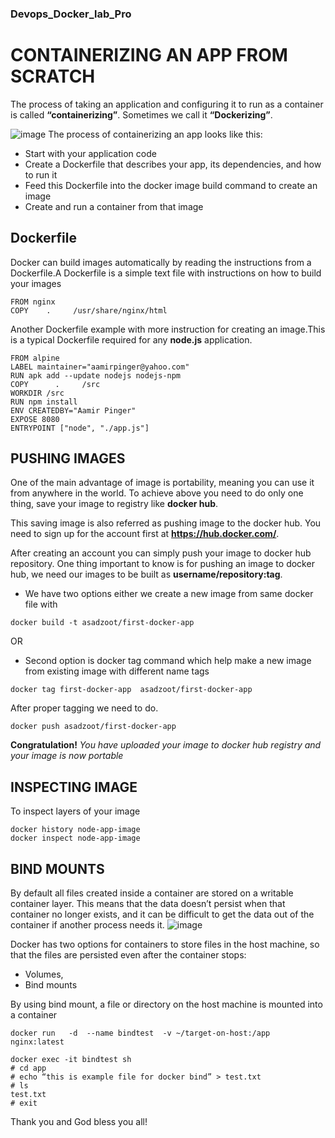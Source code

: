 ### Devops_Docker_lab_Pro
# CONTAINERIZING AN APP FROM SCRATCH
The process of taking an application and configuring it to run as a container is called **“containerizing”**. Sometimes we call it **“Dockerizing”**.

![image](https://user-images.githubusercontent.com/71556060/196003045-e9c2872b-b5fb-4230-b19f-7e4ee8fe2c62.png)
The process of containerizing an app looks like this:
  - Start with your application code
  - Create a Dockerfile that describes your app, its dependencies, and how to run it
  - Feed this Dockerfile into the docker image build command to create an image
  - Create and run a container from that image

## Dockerfile
Docker can build images automatically by reading the instructions from a Dockerfile.A Dockerfile is a simple text file with instructions on how to build your images
````
FROM nginx
COPY    .     /usr/share/nginx/html
````

Another Dockerfile example with more instruction for creating an image.This is a typical Dockerfile required for any **node.js** application.
````
FROM alpine
LABEL maintainer="aamirpinger@yahoo.com"
RUN apk add --update nodejs nodejs-npm
COPY      .     /src
WORKDIR /src
RUN npm install
ENV CREATEDBY="Aamir Pinger"
EXPOSE 8080
ENTRYPOINT ["node", "./app.js"]
````
## PUSHING IMAGES
One of the main advantage of image is portability, meaning you can use it from anywhere in the world. To achieve above you need to do only one thing, save your image to registry like **docker hub**.

This saving image is also referred as pushing image to the docker hub. You need to sign up for the account first at **https://hub.docker.com/**.

After creating an account you can simply push your image to docker hub repository. One thing important to know is for pushing an image to docker hub, we need our images to be built as **username/repository:tag**.
  - We have two options either we create a new image from same docker file with 
  ````
  docker build -t asadzoot/first-docker-app
  ````
  OR 
  - Second option is docker tag command which help make a new image from existing image with different name tags
  ````
  docker tag first-docker-app  asadzoot/first-docker-app
  ````
After proper tagging we need to do.
````
docker push asadzoot/first-docker-app
````
**Congratulation!** _You have uploaded your image to docker hub registry and your image is now portable_

## INSPECTING IMAGE
To inspect layers of your image
````
docker history node-app-image
docker inspect node-app-image
````
## BIND MOUNTS

By default all files created inside a container are stored on a writable container layer. This means that the data doesn’t persist when that container no longer exists, and it can be difficult to get the data out of the container if another process needs it.
![image](https://user-images.githubusercontent.com/71556060/196003682-0d7a42e7-1972-4c6c-b244-513634937045.png)

Docker has two options for containers to store files in the host machine, so that the files are persisted even after the container stops: 
  - Volumes,
  - Bind mounts

By using bind mount, a file or directory on the host machine is mounted into a container
````
docker run   -d  --name bindtest  -v ~/target-on-host:/app  nginx:latest
````
````
docker exec -it bindtest sh
# cd app
# echo “this is example file for docker bind” > test.txt
# ls
test.txt
# exit
````


Thank you and God bless you all!




